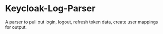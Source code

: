 # Keycloak-Log-Parser
A parser to pull out login, logout, refresh token data, create user mappings for output.
